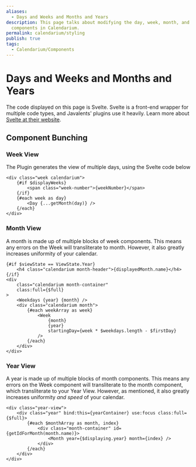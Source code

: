```yaml
---
aliases:
  - Days and Weeks and Months and Years
description: This page talks about modifying the day, week, month, and year
  components in Calendarium.
permalink: calendarium/styling
publish: true
tags:
  - Calendarium/Components
---
```


# Days and Weeks and Months and Years

The code displayed on this page is Svelte. Svelte is a front-end wrapper for multiple code types, and Javalents' plugins use it heavily. Learn more about [Svelte at their website](https://svelte.dev/blog/write-less-code).

## Component Bunching

### Week View

The Plugin generates the view of multiple days, using the Svelte code below

```svelte
<div class="week calendarium">
    {#if $displayWeeks}
        <span class="week-number">{weekNumber}</span>
    {/if}
    {#each week as day}
        <Day {...getMonth(day)} />
    {/each}
</div>
```

### Month View

A month is made up of multiple blocks of week components. This means any errors on the Week will transliterate to month. However, it also greatly increases uniformity of your calendar.

```svelte
{#if $viewState == ViewState.Year}
    <h4 class="calendarium month-header">{displayedMonth.name}</h4>
{/if}
<div
    class="calendarium month-container"
    class:full={$full}
>
    <Weekdays {year} {month} />
    <div class="calendarium month">
        {#each weekArray as week}
            <Week
                {month}
                {year}
                startingDay={week * $weekdays.length - $firstDay}
            />
        {/each}
    </div>
</div>
```

### Year View

A year is made up of multiple blocks of month components. This means any errors on the Week component will transliterate to the month component, which transliterate to your Year View. However, as mentioned, it also greatly increases uniformity *and speed* of your calendar.

```svelte
<div class="year-view">
    <div class="year" bind:this={yearContainer} use:focus class:full={$full}>
        {#each $monthArray as month, index}
            <div class="month-container" id={getIdForMonth(month.name)}>
                <Month year={$displaying.year} month={index} />
            </div>
        {/each}
    </div>
</div>
```